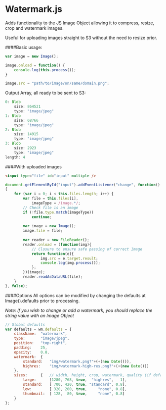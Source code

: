 Watermark.js
===========================


Adds functionality to the JS Image Object allowing it to compress, resize, crop and watermark images.

Useful for uploading images straight to S3 without the need to resize prior.

####Basic usage:
```javascript
var image = new Image();

image.onload = function() {
    console.log(this.process());
}

image.src = "path/to/image/on/same/domain.png";
```

Output Array, all ready to be sent to S3:
```javascript
0: Blob
    size: 864521
    type: "image/jpeg"
1: Blob
    size: 68766
    type: "image/jpeg"
2: Blob
    size: 14915
    type: "image/jpeg"
3: Blob
    size: 2923
    type: "image/jpeg"
length: 4
```

####With uploaded images
```html
<input type="file" id="input" multiple />
```
```javascript
document.getElementById("input").addEventListener("change", function()
{
    for (var i = 0; i < this.files.length; i++) {
        var file = this.files[i],
            imageType = /image.*/;
        // Check file is an image
        if (!file.type.match(imageType))
            continue;
        
        var image = new Image();
        image.file = file;
        
        var reader = new FileReader();
        reader.onload = (function(img){
            // Closure to ensure safe passing of correct Image
            return function(e){
                img.src = e.target.result;
                console.log(img.process());
            };
        })(image);
        reader.readAsDataURL(file);
    }
}, false);
```

####Options
All options can be modified by changing the defaults at Image().defaults prior to processing.

*Note: If you wish to change or add a watermark, you should replace the string value with an Image Object*
```javascript
// Global defaults
var defaults = wm.defaults = {
    className:  "watermark",
    type:       "image/jpeg",
    position:   "top-right",
    padding:    25,
    opacity:    0.8,
    watermark:  {
        standard:   "img/watermark.png?"+(+(new Date())),
        highres:    "img/watermark-high-res.png?"+(+(new Date()))
    },
    sizes:      {   // width, height, crop, watermark, quality (if defaults.type supports it)
        large:      [1280, 768, true,  "highres",   1],
        standard:   [ 700, 420, true, "standard", 0.8],
        low:        [ 320, 200, true,     "none", 0.8],
        thumbnail:  [ 128,  80, true,     "none", 0.8] 
    }
};
```

